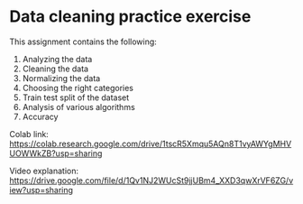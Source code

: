 # Data cleaning practice exercise
This assignment contains the following:
1) Analyzing the data
2) Cleaning the data 
3) Normalizing the data
4) Choosing the right categories
5) Train test split of the dataset
6) Analysis of various algorithms
7) Accuracy


Colab link: https://colab.research.google.com/drive/1tscR5Xmqu5AQn8T1vyAWYgMHVUOWWkZB?usp=sharing


Video explanation: https://drive.google.com/file/d/1Qv1NJ2WUcSt9jjUBm4_XXD3qwXrVF6ZG/view?usp=sharing